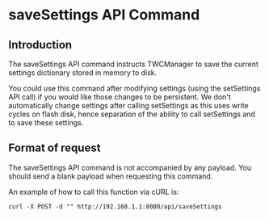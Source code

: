 # saveSettings API Command

## Introduction

The saveSettings API command instructs TWCManager to save the current settings dictionary stored in memory to disk.

You could use this command after modifying settings (using the setSettings API call) if you would like those changes to be persistent. We don't automatically change settings after calling setSettings as this uses write cycles on flash disk, hence separation of the ability to call setSettings and to save these settings.

## Format of request

The saveSettings API command is not accompanied by any payload. You should send a blank payload when requesting this command.

An example of how to call this function via cURL is:

```
curl -X POST -d "" http://192.168.1.1:8080/api/saveSettings
```
